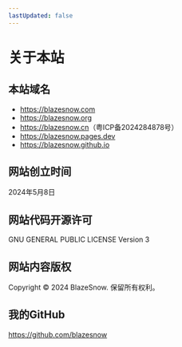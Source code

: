 ```yaml
---
lastUpdated: false
---
```


# 关于本站

## 本站域名

- <https://blazesnow.com>
- <https://blazesnow.org>
- <https://blazesnow.cn>（粤ICP备2024284878号）
- <https://blazesnow.pages.dev>
- <https://blazesnow.github.io>

## 网站创立时间

2024年5月8日

## 网站代码开源许可

GNU GENERAL PUBLIC LICENSE Version 3

## 网站内容版权

Copyright © 2024 BlazeSnow. 保留所有权利。

## 我的GitHub

<https://github.com/blazesnow>